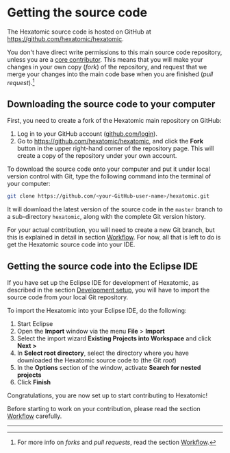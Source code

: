 # Getting the source code

The Hexatomic source code is hosted on GitHub at <i class="fa fa-github"></i> <https://github.com/hexatomic/hexatomic>.

You don't have direct write permissions to this main source code repository, unless you are a [core contributor](https://github.com/hexatomic/hexatomic#core-contributors).
This means that you will make your changes in your own copy (*fork*) of the repository, and request that we merge your changes into the main code base when you are finished (*pull request*).[^workflow]

## Downloading the source code to your computer

First, you need to create a fork of the Hexatomic main repository on GitHub:

1. Log in to your GitHub account ([github.com/login](https://github.com/login)).
1. Go to <https://github.com/hexatomic/hexatomic>, and click the **<i class="fa fa-code-fork"></i> Fork** button in the upper right-hand corner of the repository page. This will create a copy of the repository under your own account.

To download the source code onto your computer and put it under local version control with Git, type the following command into the terminal of your computer:

```bash
git clone https://github.com/<your-GitHub-user-name>/hexatomic.git
```

It will download the latest version of the source code in the `master` branch to a sub-directory `hexatomic`,
along with the complete Git version history.

For your actual contribution, you will need to create a new Git branch, but this is explained in detail in section [Workflow](./workflow/).
For now, all that is left to do is get the Hexatomic source code into your IDE.

## Getting the source code into the Eclipse IDE

If you have set up the Eclipse IDE for development of Hexatomic, as described in the section [Development setup](./setup.md#suggested-editor-eclipse-integrated-development-environment-ide), you will have to import the source code from your local
Git repository.

To import the Hexatomic into your Eclipse IDE, do the following:

1. Start Eclipse
2. Open the **Import** window via the menu **File** > **Import**
3. Select the import wizard **Existing Projects into Workspace** and click **Next >**
4. In **Select root directory**, select the directory where you have downloaded the Hexatomic source code to (the Git *root*)
5. In the **Options** section of the window, activate **Search for nested projects**
6. Click **Finish**

Congratulations, you are now set up to start contributing to Hexatomic!

Before starting to work on your contribution, please read the section [Workflow](./workflow/) carefully.

---

[^workflow]: For more info on *forks* and *pull requests*, read the section [Workflow](./workflow/).
